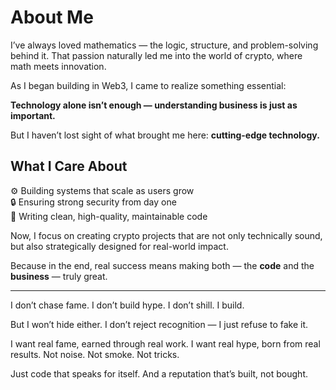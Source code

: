 # About Me

I’ve always loved mathematics — the logic, structure, and problem-solving behind it. That passion naturally led me into the world of crypto, where math meets innovation.

As I began building in Web3, I came to realize something essential:

**Technology alone isn’t enough — understanding business is just as important.**

But I haven’t lost sight of what brought me here: **cutting-edge technology.**

## What I Care About

⚙️ Building systems that scale as users grow  
🔒 Ensuring strong security from day one  
🧼 Writing clean, high-quality, maintainable code  

Now, I focus on creating crypto projects that are not only technically sound, but also strategically designed for real-world impact.

Because in the end, real success means making both — the **code** and the **business** — truly great.

---

I don’t chase fame.
I don’t build hype.
I don’t shill.
I build.

But I won’t hide either.
I don’t reject recognition — I just refuse to fake it.

I want real fame, earned through real work.
I want real hype, born from real results.
Not noise. Not smoke. Not tricks.

Just code that speaks for itself.
And a reputation that’s built, not bought.
